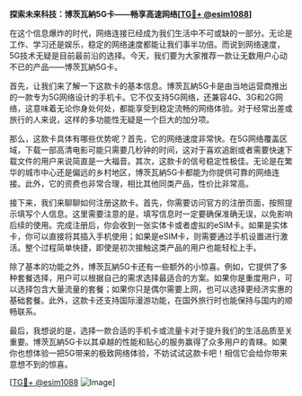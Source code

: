 **探索未来科技：博茨瓦納5G卡——畅享高速网络[[TG💪+ @esim1088](https://t.me/s/esim1088)]**

在这个信息爆炸的时代，网络连接已经成为我们生活中不可或缺的一部分。无论是工作、学习还是娱乐，稳定的网络速度都能让我们事半功倍。而说到网络速度，5G技术无疑是目前最前沿的选择。今天，我们要为大家推荐一款让无数用户心动不已的产品——博茨瓦納5G卡。

首先，让我们来了解一下这款卡的基本信息。博茨瓦納5G卡是由当地运营商推出的一款专为5G网络设计的手机卡。它不仅支持5G网络，还兼容4G、3G和2G网络，这意味着无论你身处何处，都能享受到稳定流畅的网络体验。对于经常出差或旅行的人来说，这样的多功能性无疑是一个巨大的加分项。

那么，这款卡具体有哪些优势呢？首先，它的网络速度非常快。在5G网络覆盖区域，下载一部高清电影可能只需要几秒钟的时间，这对于喜欢追剧或者需要快速下载文件的用户来说简直是一大福音。其次，这款卡的信号稳定性极佳。无论是在繁华的城市中心还是偏远的乡村地区，博茨瓦納5G卡都能为你提供可靠的网络连接。此外，它的资费也非常合理，相比其他同类产品，性价比非常高。

接下来，我们来聊聊如何注册这款卡。首先，你需要访问官方的注册页面，按照提示填写个人信息。这里需要注意的是，填写信息时一定要确保准确无误，以免影响后续的使用。完成注册后，你会收到一张实体卡或者虚拟的eSIM卡。如果是实体卡，你可以直接将其插入手机使用；如果是eSIM卡，则需要通过手机设置进行激活。整个过程简单快捷，即使是初次接触这类产品的用户也能轻松上手。

除了基本的功能之外，博茨瓦納5G卡还有一些额外的小惊喜。例如，它提供了多种套餐选择，用户可以根据自己的需求选择最适合的方案。如果你是重度用户，可以选择包含大量流量的套餐；如果你只是偶尔需要上网，也可以选择更经济实惠的基础套餐。此外，这款卡还支持国际漫游功能，在国外旅行时也能保持与国内的顺畅联系。

最后，我想说的是，选择一款合适的手机卡或流量卡对于提升我们的生活品质至关重要。博茨瓦納5G卡以其卓越的性能和贴心的服务赢得了众多用户的青睐。如果你也想体验一把5G带来的极致网络体验，不妨试试这款卡吧！相信它会给你带来意想不到的惊喜。

[[TG💪+ @esim1088](https://t.me/s/esim1088) ![Image](https://i.postimg.cc/4NQfJmqS/Snipaste-2025-05-13-00-14-12.png)]